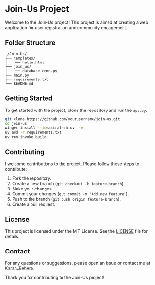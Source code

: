 # Join-Us Project

Welcome to the Join-Us project! This project is aimed at creating a web application for user registration and community engagement.

## Folder Structure

```
./Join-Us/
├── templates/
│   └── hello.html
├── join_us/
│   └── database_conn.py
├── main.py
├── requirements.txt
└── README.md
```

## Getting Started

To get started with the project, clone the repository and run the `app.py`.

```sh
git clone https://github.com/yourusername/join-us.git
cd join-us
winget install --id=astral-sh.uv  -e
uv add -r requirements.txt
uv run invoke build
```

## Contributing

I welcome contributions to the project. Please follow these steps to contribute:

1. Fork the repository.
2. Create a new branch (`git checkout -b feature-branch`).
3. Make your changes.
4. Commit your changes (`git commit -m 'Add new feature'`).
5. Push to the branch (`git push origin feature-branch`).
6. Create a pull request.

## License

This project is licensed under the MIT License. See the [LICENSE](LICENSE) file for details.

## Contact

For any questions or suggestions, please open an issue or contact me at [Karan_Behera](mailto:karan.behera366@gmail.com).

Thank you for contributing to the Join-Us project!
